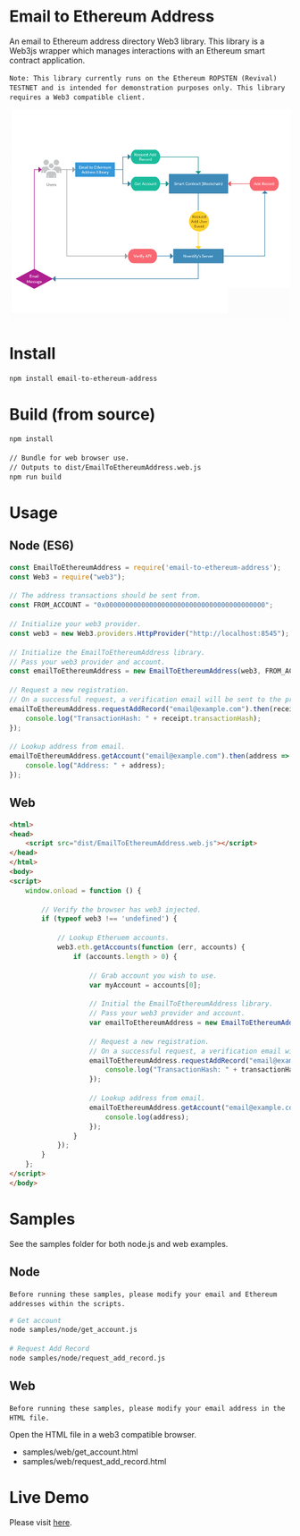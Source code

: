 # Email to Ethereum Address

An email to Ethereum address directory Web3 library. 
This library is a Web3js wrapper which manages interactions with an Ethereum smart contract application. 

`Note: This library currently runs on the Ethereum ROPSTEN (Revival) TESTNET and is intended for demonstration purposes only. This library requires a Web3 compatible client.`

![Workflow Diagram](images/workflow.png)

# Install
```bash
npm install email-to-ethereum-address
```

# Build (from source)
```bash
npm install

// Bundle for web browser use.
// Outputs to dist/EmailToEthereumAddress.web.js
npm run build
```

# Usage

## Node (ES6)

```javascript
const EmailToEthereumAddress = require('email-to-ethereum-address');
const Web3 = require("web3");

// The address transactions should be sent from.
const FROM_ACCOUNT = "0x0000000000000000000000000000000000000000";

// Initialize your web3 provider.
const web3 = new Web3.providers.HttpProvider("http://localhost:8545");

// Initialize the EmailToEthereumAddress library.
// Pass your web3 provider and account.
const emailToEthereumAddress = new EmailToEthereumAddress(web3, FROM_ACCOUNT);

// Request a new registration.
// On a successful request, a verification email will be sent to the provided email address.
emailToEthereumAddress.requestAddRecord("email@example.com").then(receipt => {
    console.log("TransactionHash: " + receipt.transactionHash);
});

// Lookup address from email.
emailToEthereumAddress.getAccount("email@example.com").then(address => {
    console.log("Address: " + address);
});
```

## Web

```html
<html>
<head>
    <script src="dist/EmailToEthereumAddress.web.js"></script>
</head>
</html>
<body>
<script>
    window.onload = function () {

        // Verify the browser has web3 injected.
        if (typeof web3 !== 'undefined') {

            // Lookup Etheruem accounts.
            web3.eth.getAccounts(function (err, accounts) {
                if (accounts.length > 0) {

                    // Grab account you wish to use.
                    var myAccount = accounts[0];

                    // Initial the EmailToEthereumAddress library.
                    // Pass your web3 provider and account.
                    var emailToEthereumAddress = new EmailToEthereumAddress(web3.currentProvider, myAccount);

                    // Request a new registration.
                    // On a successful request, a verification email will be sent to the provided email address.
                    emailToEthereumAddress.requestAddRecord("email@example.com", function (error, transactionHash) {
                        console.log("TransactionHash: " + transactionHash);
                    });

                    // Lookup address from email.
                    emailToEthereumAddress.getAccount("email@example.com", function (address) {
                        console.log(address);
                    });
                }
            });
        }
    };
</script>
</body>
```

# Samples

See the samples folder for both node.js and web examples.

## Node 

`Before running these samples, please modify your email and Ethereum addresses within the scripts.`

```bash
# Get account
node samples/node/get_account.js

# Request Add Record
node samples/node/request_add_record.js
```

## Web

`Before running these samples, please modify your email address in the HTML file.`

Open the HTML file in a web3 compatible browser.
- samples/web/get_account.html
- samples/web/request_add_record.html

# Live Demo
Please visit [here](https://whois.nventify.com/).
